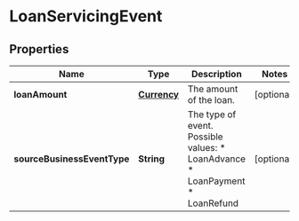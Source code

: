 
# LoanServicingEvent

## Properties
Name | Type | Description | Notes
------------ | ------------- | ------------- | -------------
**loanAmount** | [**Currency**](Currency.md) | The amount of the loan. |  [optional]
**sourceBusinessEventType** | **String** | The type of event.  Possible values:  * LoanAdvance  * LoanPayment  * LoanRefund |  [optional]



